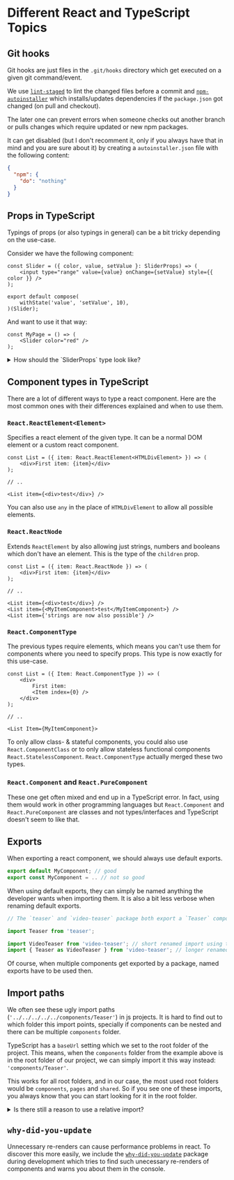 # Different React and TypeScript Topics

## Git hooks

Git hooks are just files in the `.git/hooks` directory which get executed on a given git command/event.

We use [`lint-staged`](https://www.npmjs.com/package/lint-staged) to lint the changed files before a commit and [`npm-autoinstaller`](https://www.npmjs.com/package/npm-autoinstaller) which installs/updates dependencies if the `package.json` got changed (on pull and checkout).

The later one can prevent errors when someone checks out another branch or pulls changes which require updated or new npm packages.

It can get disabled (but I don't recomment it, only if you always have that in mind and you are sure about it) by creating a `autoinstaller.json` file with the following content:
```json
{
  "npm": {
    "do": "nothing"
  }
}
```

## Props in TypeScript

Typings of props (or also typings in general) can be a bit tricky depending on the use-case.

Consider we have the following component:

```tsx
const Slider = ({ color, value, setValue }: SliderProps) => (
    <input type="range" value={value} onChange={setValue} style={{ color }} />
);

export default compose(
    withState('value', 'setValue', 10),
)(Slider);
```

And want to use it that way:

```tsx
const MyPage = () => (
    <Slider color="red" />
);
```

<details>
  <summary>How should the `SliderProps` type look like?</summary>

```tsx
type SliderProps = {
    color: string;
};

type SliderPropsInner = SliderProps & {
    value: number;
    setValue: (fn: (currentValue: number) => number) => void;
};
```

When we would define all props on the `SliderProps`, we **have** to specify all props when using it.
But we can't, because `value` and `setValue` get added by a higher order component.
And making the `value` and `setValue` optional (`value?: number`) would require us to use a `typeof` check every time we want to use the prop.

So we split the props into normal props (`SliderProps`) and inner props (`SliderPropsInner`).
The normal props should be the public props while the inner props are the ones which are available inside the component.
To easily distinguish them, inner props should *always* have the `Inner` suffix.

Now that we use two different types, we have to change the component a bit:
```tsx
const Slider = ({ color, value, setValue }: SliderPropsInner) => (   // <- use inner props here
    <input type="range" value={value} onChange={setValue} style={{ color }} />
);

export default compose<SliderPropsInner, SliderProps>(   // <- specify both, the inner and outer props
    withState('value', 'setValue', 10),
)(Slider);
```
</details>

## Component types in TypeScript

There are a lot of different ways to type a react component.
Here are the most common ones with their differences explained and when to use them.

### `React.ReactElement<Element>`

Specifies a react element of the given type. It can be a normal DOM element or a custom react component.

```tsx
const List = ({ item: React.ReactElement<HTMLDivElement> }) => (
    <div>First item: {item}</div>
);

// ..

<List item={<div>test</div>} />
```

You can also use `any` in the place of `HTMLDivElement` to allow all possible elements.

### `React.ReactNode`

Extends `ReactElement` by also allowing just strings, numbers and booleans which don't have an element. This is the type of the `children` prop.

```tsx
const List = ({ item: React.ReactNode }) => (
    <div>First item: {item}</div>
);

// ..

<List item={<div>test</div>} />
<List item={<MyItemComponent>test</MyItemComponent>} />
<List item={'strings are now also possible'} />
```

### `React.ComponentType`

The previous types require elements, which means you can't use them for components where you need to specify props. This type is now exactly for this use-case.

```tsx
const List = ({ Item: React.ComponentType }) => (
    <div>
        First item:
        <Item index={0} />
    </div>
);

// ..

<List Item={MyItemComponent}>
```

To only allow class- & stateful components, you could also use `React.ComponentClass` or to only allow stateless functional components `React.StatelessComponent`.
`React.ComponentType` actually merged these two types.

### `React.Component` and `React.PureComponent`

These one get often mixed and end up in a TypeScript error.
In fact, using them would work in other programming languages but `React.Component` and `React.PureComponent` are classes and not types/interfaces and TypeScript doesn't seem to like that.

## Exports

When exporting a react component, we should always use default exports.

```typescript
export default MyComponent; // good
export const MyComponent = .. // not so good
```

When using default exports, they can simply be named anything the developer wants when importing them. It is also a bit less verbose when renaming default exports.

```typescript
// The `teaser` and `video-teaser` package both export a `Teaser` component

import Teaser from 'teaser';

import VideoTeaser from 'video-teaser'; // short renamed import using the default export
import { Teaser as VideoTeaser } from 'video-teaser'; // longer renamed import when no default export is used
```

Of course, when multiple components get exported by a package, named exports have to be used then.

## Import paths

We often see these ugly import paths (`'../../../../../components/Teaser'`) in js projects.
It is hard to find out to which folder this import points, specially if components can be nested and there can be multiple `components` folder.

TypeScript has a `baseUrl` setting which we set to the root folder of the project.
This means, when the `components` folder from the example above is in the root folder of our project, we can simply import it this way instead: `'components/Teaser'`.

This works for all root folders, and in our case, the most used root folders would be `components`, `pages` and `shared`. So if you see one of these imports, you always know that you can start looking for it in the root folder.

<details>
  <summary>Is there still a reason to use a relative import?</summary>

Yes, for example when we import a child or parent component, a relative import makes more sense than a global one. This way, we can simply move the component to another place and don't have to update any import.
</details>

## `why-did-you-update`

Unnecessary re-renders can cause performance problems in react.
To discover this more easily, we include the [`why-did-you-update`](https://www.npmjs.com/package/why-did-you-update) package during development which tries to find such unecessary re-renders of components and warns you about them in the console.
